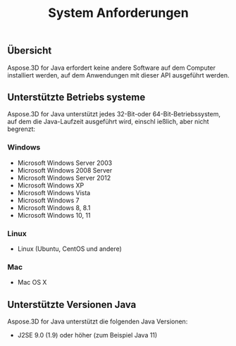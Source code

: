 ﻿---
title: System Anforderungen
type: docs
weight: 40
url: /de/java/system-requirements/
description: Aspose.3D for Java erfordert keine andere Software auf dem Computer installiert werden, auf dem Anwendungen mit dieser API ausgeführt werden.
---
## **Übersicht**
Aspose.3D for Java erfordert keine andere Software auf dem Computer installiert werden, auf dem Anwendungen mit dieser API ausgeführt werden.
## **Unterstützte Betriebs systeme**
Aspose.3D for Java unterstützt jedes 32-Bit-oder 64-Bit-Betriebssystem, auf dem die Java-Laufzeit ausgeführt wird, einschl ießlich, aber nicht begrenzt:
### **Windows**
- Microsoft Windows Server 2003
- Microsoft Windows 2008 Server
- Microsoft Windows Server 2012
- Microsoft Windows XP
- Microsoft Windows Vista
- Microsoft Windows 7
- Microsoft Windows 8, 8.1
- Microsoft Windows 10, 11
### **Linux**
- Linux (Ubuntu, CentOS und andere)
### **Mac**
- Mac OS X
## **Unterstützte Versionen Java**
Aspose.3D for Java unterstützt die folgenden Java Versionen:

- J2SE 9.0 (1.9) oder höher (zum Beispiel Java 11)


